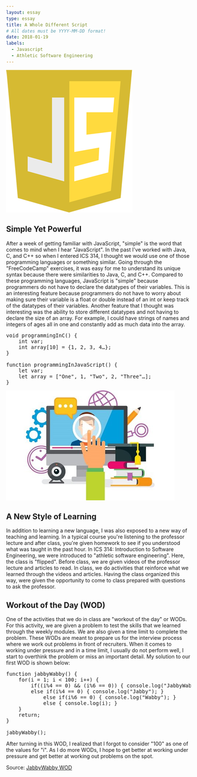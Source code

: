 ```yaml
---
layout: essay
type: essay
title: A Whole Different Script 
# All dates must be YYYY-MM-DD format!
date: 2018-01-19
labels:
  - Javascript
  - Athletic Software Engineering
---
```


<img class="ui small right floated rounded image" src="../images/javascript_logo.png">

## Simple Yet Powerful
After a week of getting familiar with JavaScript, "simple" is the word that comes to mind when I hear "JavaScript". In the past I've worked with Java, C, and C++ so when I entered  ICS 314, I thought we would use one of those programming languages or something similar. Going through the "FreeCodeCamp" exercises, it was easy for me to understand its unique syntax because there were similarities to Java, C, and C++. Compared to these programming languages, JavaScript is "simple" because programmers do not have to declare the datatypes of their variables. This is an interesting feature because programmers do not have to worry about making sure their variable is a float or double instead of an int or keep track of the datatypes of their variables. Another feature that I thought was interesting was the ability to store different datatypes and not having to declare the size of an array. For example, I could have strings of names and integers of ages all in one and constantly add as much data into the array. 

<pre>
void programmingInC() {
	int var;
	int array[10] = {1, 2, 3, 4…};
}

function programmingInJavaScript() {
	let var;
	let array = ["One", 1, "Two", 2, "Three"…];
}
</pre>

<img class="ui medium right floated rounded image" src="../images/FlippedClassroom.jpg">

## A New Style of Learning
In addition to learning a new language, I was also exposed to a new way of teaching and learning. In a typical course you're listening to the professor lecture and after class, you're given homework to see if you understood what was taught in the past hour. In ICS 314: Introduction to Software Engineering, we were introduced to "athletic software engineering". Here, the class is "flipped". Before class, we are given videos of the professor lecture and articles to read. In class, we do activities that reinforce what we learned through the videos and articles. Having the class organized this way, were given the opportunity to come to class prepared with questions to ask the professor. 

## Workout of the Day (WOD)
One of the activities that we do in class are "workout of the day" or WODs. For this activity, we are given a problem to test the skills that we learned through the weekly modules. We are also given a time limit to complete the problem. These WODs are meant to prepare us for the interview process where we work out problems in front of recruiters. When it comes to working under pressure and in a time limit, I usually do not perform well, I start to overthink the problem or miss an important detail. My solution to our first WOD is shown below: 

<pre>
function jabbyWabby() {
  	for(i = 1; i < 100; i++) {
  		if((i%4 == 0) && (i%6 == 0)) { console.log("JabbyWabby"); }
   		else if(i%4 == 0) { console.log("Jabby"); }
    		else if(i%6 == 0) { console.log("Wabby"); }
    		else { console.log(i); }
  	}
  	return;
}

jabbyWabby();
</pre>

After turning in this WOD, I realized that I forgot to consider "100" as one of the values for "i". As I do more WODs, I hope to get better at working under pressure and get better at working out problems on the spot.  

Source: <a href="http://goo.gl/S2Wbkj"><i class=""></i>JabbyWabby WOD</a>

